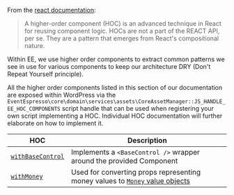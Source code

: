 From the [react documentation](https://reactjs.org/docs/higher-order-components.html):

> A higher-order component (HOC) is an advanced technique in React for reusing component logic.  HOCs are not a part of the REACT API, per se. They are a pattern that emerges from React's compositional nature.

Within EE, we use higher order components to extract common patterns we see in use for various components to keep our architecture DRY (Don't Repeat Yourself principle).

All the higher order components listed in this section of our documentation are exposed within WordPress via the `EventEspresso\core\domain\services\assets\CoreAssetManager::JS_HANDLE_EE_HOC_COMPONENTS` script handle that can be used when registering your own script implementing a HOC.  Individual HOC documentation will further elaborate on how to implement it.

| HOC | Description |
| --------- | ------------ |
| [`withBaseControl`](./base-control.md) | Implements a `<BaseControl />` wrapper around the provided Component |
| [`withMoney`](./with-money.md) | Used for converting props representing money values to [`Money` value objects](../value-objects/money.md)
